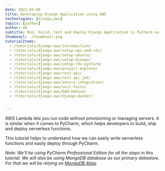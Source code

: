 ```yaml
---
date: 2021-04-09
title: Developing Django Application using AWS
technologies: [django,aws]
topics: [python]
author: mm
subtitle: Run, build, test and deploy Django Application in PyCharm using NICE DCV.
thumbnail: ./thumbnail.png
tutorialItems:
  - /tutorials/django-aws/introduction/
  - /tutorials/django-aws/setup-vpc-and-rds/
  - /tutorials/django-aws/setup-ubuntu/
  - /tutorials/django-aws/setup-django/
  - /tutorials/django-aws/setup-rds-pycharm/
  - /tutorials/django-aws/project-explore/
  - /tutorials/django-aws/rest-api/
  - /tutorials/django-aws/rest-api-jwt/
  - /tutorials/django-aws/sentry-integration/
  - /tutorials/django-aws/unit-tests/
  - /tutorials/django-aws/bdd-behave/
  - /tutorials/django-aws/django-docker/


---
```


AWS Lambda lets you run code without provisioning or managing servers.
 It is similar when it comes to PyCharm, which helps developers to build, ship and deploy serverless functions.

This tutorial helps to understand how we can easily write serverless functions and easily deploy through PyCharm.

*Note: We'll be using PyCharm Professional Edition for all the steps in this tutorial. 
We will also be using MongoDB database as our primary datastore. For that we will be
relying on [MongoDB Atlas](https://www.mongodb.com/cloud/atlas).*

